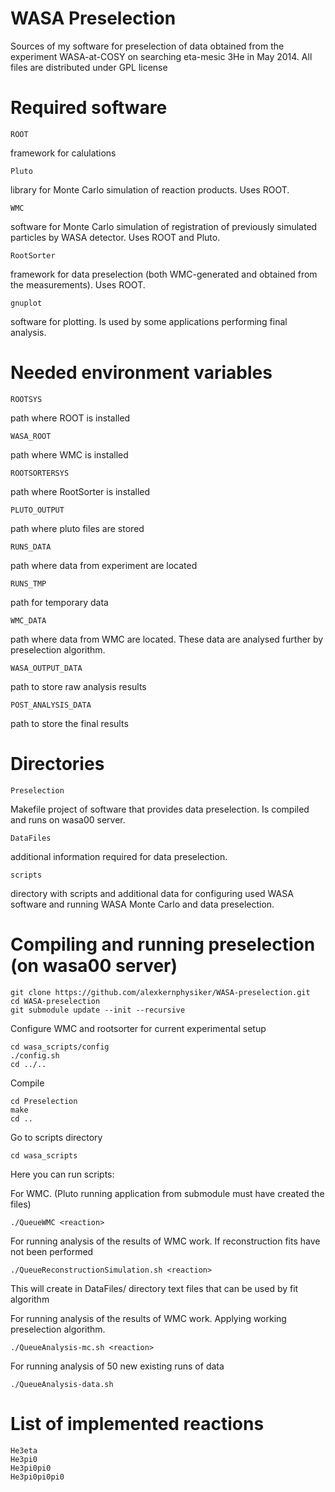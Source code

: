 WASA Preselection
=================
Sources of my software for preselection of data obtained from the experiment WASA-at-COSY on searching eta-mesic 3He in May 2014.
All files are distributed under GPL license



Required software
=================
    ROOT
framework for calulations

    Pluto
library for Monte Carlo simulation of reaction products. Uses ROOT.

    WMC
software for Monte Carlo simulation of registration of previously simulated particles by WASA detector. Uses ROOT and Pluto.

    RootSorter
framework for data preselection (both WMC-generated and obtained from the measurements). Uses ROOT.

    gnuplot
software for plotting. Is used by some applications performing final analysis.


Needed environment variables
============================
    ROOTSYS
path where ROOT is installed

    WASA_ROOT
path where WMC is installed

    ROOTSORTERSYS
path where RootSorter is installed

    PLUTO_OUTPUT
path where pluto files are stored

    RUNS_DATA
path where data from experiment are located

    RUNS_TMP
path for temporary data

    WMC_DATA
path where data from WMC are located. These data are analysed further by preselection algorithm.

    WASA_OUTPUT_DATA
path to store raw analysis results

    POST_ANALYSIS_DATA
path to store the final results

Directories
===========
    Preselection
Makefile project of software that provides data preselection. Is compiled and runs on wasa00 server. 

    DataFiles
additional information required for data preselection.

    scripts
directory with scripts and additional data for configuring used WASA software and running WASA Monte Carlo and data preselection.



Compiling and running preselection (on wasa00 server)
============================================

    git clone https://github.com/alexkernphysiker/WASA-preselection.git
    cd WASA-preselection
    git submodule update --init --recursive
    
Configure WMC and rootsorter for current experimental setup
    
    cd wasa_scripts/config
    ./config.sh 
    cd ../..

Compile
    
    cd Preselection
    make
    cd ..
    
Go to scripts directory

    cd wasa_scripts
    
Here you can run scripts:

For WMC. (Pluto running application from submodule must have created the files)

    ./QueueWMC <reaction>

For running analysis of the results of WMC work. If reconstruction fits have not been performed

    ./QueueReconstructionSimulation.sh <reaction>

This will create in DataFiles/ directory text files that can be used by fit algorithm
    
    
For running analysis of the results of WMC work. Applying working preselection algorithm.

    ./QueueAnalysis-mc.sh <reaction>

For running analysis of 50 new existing runs of data

    ./QueueAnalysis-data.sh
    

List of implemented reactions
=============================

    He3eta
    He3pi0
    He3pi0pi0
    He3pi0pi0pi0

